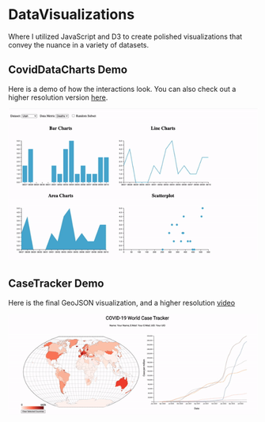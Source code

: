 # DataVisualizations
Where I utilized JavaScript and D3 to create polished visualizations that convey the nuance in a variety of datasets.

## CovidDataCharts Demo
Here is a demo of how the interactions look. You can also check out a higher resolution version [here](figures/hw3_demo.mov).

![Animated Result](figures/hw3_demo.gif)

## CaseTracker Demo
Here is the final GeoJSON visualization, and a higher resolution [video](figs/video.mov)

![Animated Result](figs/example.gif)
